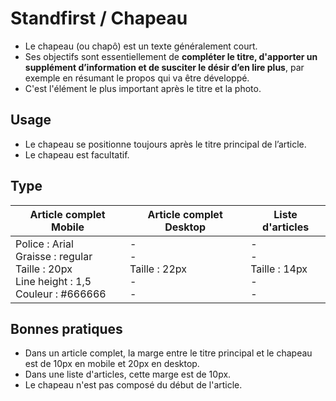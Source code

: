 # Standfirst / Chapeau

- Le chapeau (ou chapô) est un texte généralement court.
- Ses objectifs sont essentiellement de **compléter le titre, d'apporter un supplément d’information et de susciter le désir d’en lire plus**, par exemple en résumant le propos qui va être développé.
- C'est l'élément le plus important après le titre et la photo.

## Usage

- Le chapeau se positionne toujours après le titre principal de l’article.
- Le chapeau est facultatif.

## Type

Article complet Mobile | Article complet Desktop | Liste d'articles
------------ | ------------- | -------------
Police : Arial <br> Graisse : regular <br> Taille : 20px <br> Line height : 1,5 <br> Couleur : #666666 | - <br> - <br> Taille : 22px <br> - <br> - | - <br> - <br> Taille : 14px <br> - <br> -

## Bonnes pratiques

- Dans un article complet, la marge entre le titre principal et le chapeau est de 10px en mobile et 20px en desktop.
- Dans une liste d'articles, cette marge est de 10px.
- Le chapeau n'est pas composé du début de l'article.
